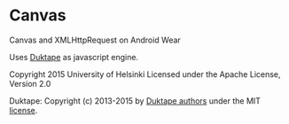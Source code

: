 # Canvas

Canvas and XMLHttpRequest on Android Wear


Uses <a href = "http://duktape.org/" >Duktape</a> as javascript engine.


Copyright 2015 University of Helsinki Licensed under the Apache License, Version 2.0

Duktape: Copyright (c) 2013-2015 by <a href="https://raw.githubusercontent.com/svaarala/duktape/master/AUTHORS.rst">Duktape authors</a> under the MIT <a href="https://raw.githubusercontent.com/svaarala/duktape/master/LICENSE.txt">license</a>.
